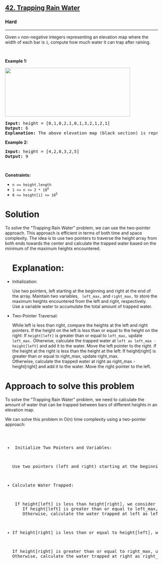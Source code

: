 <h2><a href="https://leetcode.com/problems/trapping-rain-water">42. Trapping Rain Water</a></h2><h3>Hard</h3><hr><p>Given <code>n</code> non-negative integers representing an elevation map where the width of each bar is <code>1</code>, compute how much water it can trap after raining.</p>

<p>&nbsp;</p>
<p><strong class="example">Example 1:</strong></p>
<img src="https://assets.leetcode.com/uploads/2018/10/22/rainwatertrap.png" style="width: 412px; height: 161px;" />
<pre>
<strong>Input:</strong> height = [0,1,0,2,1,0,1,3,2,1,2,1]
<strong>Output:</strong> 6
<strong>Explanation:</strong> The above elevation map (black section) is represented by array [0,1,0,2,1,0,1,3,2,1,2,1]. In this case, 6 units of rain water (blue section) are being trapped.
</pre>

<p><strong class="example">Example 2:</strong></p>

<pre>
<strong>Input:</strong> height = [4,2,0,3,2,5]
<strong>Output:</strong> 9
</pre>

<p>&nbsp;</p>
<p><strong>Constraints:</strong></p>

<ul>
	<li><code>n == height.length</code></li>
	<li><code>1 &lt;= n &lt;= 2 * 10<sup>4</sup></code></li>
	<li><code>0 &lt;= height[i] &lt;= 10<sup>5</sup></code></li>
</ul>
<h1> Solution </h1>
<p> To solve the "Trapping Rain Water" problem, we can use the two-pointer approach. This approach is efficient in terms of both time and space complexity. The idea is to use two pointers to traverse the height array from both ends towards the center and calculate the trapped water based on the minimum of the maximum heights encountered. </p>

<ul><h1><b>Explanation:</b></h1>
	<li>Initialization: <p> Use two pointers, left starting at the beginning and right at the end of the array.
	Maintain two variables, <code> left_max,</code> and <code>right_max,</code> to store the maximum heights encountered from the left and right, respectively.
	<br>Use a variable water to accumulate the total amount of trapped water.</p></li>
	<li>Two-Pointer Traversal:<p>While left is less than right, compare the heights at the left and right pointers.
	If the height on the left is less than or equal to the height on the right:
If <code>height[left]</code> is greater than or equal to <code>left_max,</code> update <code>left_max.</code>
Otherwise, calculate the trapped water at <code>left as left_max - height[left]</code> and add it to the water.
Move the left pointer to the right.
If the height at the right is less than the height at the left:
If height[right] is greater than or equal to right_max, update right_max.<br>
Otherwise, calculate the trapped water at right as right_max - height[right] and add it to the water.
Move the right pointer to the left.</p></li>
</ul>
<h1> Approach to solve this problem </h1>
<p> To solve the "Trapping Rain Water" problem, we need to calculate the amount of water that can be trapped between bars of different heights in an elevation map.</p>
<p>We can solve this problem in O(n) time complexity using a two-pointer approach:</p>
<pre>
<ul>
	<li> Initialize Two Pointers and Variables:</li>
	<p>Use two pointers (left and right) starting at the beginning and end of the elevation map. Also, maintain two variables left_max and right_max to store the maximum heights seen so far from the left and right sides.</p>
	<li>Calculate Water Trapped:</li>
	<p> If height[left] is less than height[right], we consider the left pointer:
	If height[left] is greater than or equal to left_max, update left_max.
	Otherwise, calculate the water trapped at left as left_max - height[left].</p>
	<li>If height[right] is less than or equal to height[left], we consider the right pointer:</li>
	<p>If height[right] is greater than or equal to right_max, update right_max.
Otherwise, calculate the water trapped at right as right_max - height[right].</p>
</ul>
</pre>

